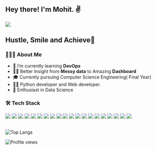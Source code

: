 <h2> Hey there! I'm Mohit. ✌️</h2>


<!--    <a href="https://www.linkedin.com/in/mohit-11r/">
    <img src="https://img.shields.io/badge/-LinkedIn-0e76a8?style=flat-square&logo=Linkedin&logoColor=white" />
  </a> -->
   <a href="https://www.hackerrank.com/Mohit_11">
    <img src="https://img.shields.io/badge/-HackerRank-green?style=flat-square&logo=Hackerrank&logoColor=white"/>
  </a>
<!--   <a href="https://www.codechef.com/users/mohit_0011">
    <img src="https://img.shields.io/badge/-Codechef-brown?style=flat-square&logo=Codechef&logoColor=white"/>
  </a> -->

<br>
<h2> Hustle, Smile and Achieve🎯</h2>
<h3> 👨🏻‍💻 About Me </h3>

- 🔭 I’m currently learning <b> DevOps</b>
- 🕵️‍♂️ Better Insight from <b>Messy data</b> to Amazing <b>Dashboard</b>
- 🎓 Currently pursuing Computer Science Engineering( Final Year)
- 👨‍💻 Python developer and Web developer.
- 🌱 Enthusiast in Data Science

<h3>🛠 Tech Stack</h3>
<div>
    <img src="https://img.shields.io/badge/python-%2314354C.svg?style=for-the-badge&logo=python&logoColor=white">
    <img src="https://img.shields.io/badge/postgres-%23316192.svg?style=for-the-badge&logo=postgresql&logoColor=white">
    <img src="https://img.shields.io/badge/scikit--learn-%23F7931E.svg?style=for-the-badge&logo=scikit-learn&logoColor=white">
    <img src="https://img.shields.io/badge/pandas-%23150458.svg?style=for-the-badge&logo=pandas&logoColor=white">
    <img src="https://img.shields.io/badge/numpy-%23013243.svg?style=for-the-badge&logo=numpy&logoColor=white">
    <img src="https://img.shields.io/badge/git-%23F05033.svg?style=for-the-badge&logo=git&logoColor=white">
    <img src="https://img.shields.io/badge/PowerBI-F2C811?style=for-the-badge&logo=Power%20BI&logoColor=white">
    <img src="https://img.shields.io/badge/SQLite-07405E?style=for-the-badge&logo=sqlite&logoColor=white">
    <img src="https://img.shields.io/badge/Jupyter-F37626.svg?&style=for-the-badge&logo=Jupyter&logoColor=white">
    <img src="https://img.shields.io/badge/CSS3-%231572B6.svg?style=for-the-badge&logo=css3&logoColor=white">
    <img src="https://img.shields.io/badge/html5-%23E34F26.svg?style=for-the-badge&logo=html5&logoColor=white">
    <img src="https://img.shields.io/badge/java-%23ED8B00.svg?style=for-the-badge&logo=java&logoColor=white">
    <img src="https://img.shields.io/badge/javascript-%23323330.svg?style=for-the-badge&logo=javascript&logoColor=%23F7DF1E">
    <img src="https://img.shields.io/badge/Plotly-%233F4F75.svg?style=for-the-badge&logo=plotly&logoColor=white">
    <img src="https://img.shields.io/badge/SciPy-%230C55A5.svg?style=for-the-badge&logo=scipy&logoColor=%white">
    <img src="https://img.shields.io/badge/Microsoft_Excel-217346?style=for-the-badge&logo=microsoft-excel&logoColor=white">
    <img src="https://img.shields.io/badge/MongoDB-%234ea94b.svg?style=for-the-badge&logo=mongodb&logoColor=white">
    <img src="https://img.shields.io/badge/bootstrap-%23563D7C.svg?style=for-the-badge&logo=bootstrap&logoColor=white">
    <img src="https://img.shields.io/badge/flask-%23000.svg?style=for-the-badge&logo=flask&logoColor=white">
    <img src="https://img.shields.io/badge/mysql-%2300f.svg?style=for-the-badge&logo=mysql&logoColor=white">
</div>

<br>

![Top Langs](https://github-readme-stats.vercel.app/api/top-langs/?username=mohit11R&layout=compact)


![Profile views](https://gpvc.arturio.dev/mohit11R) 
